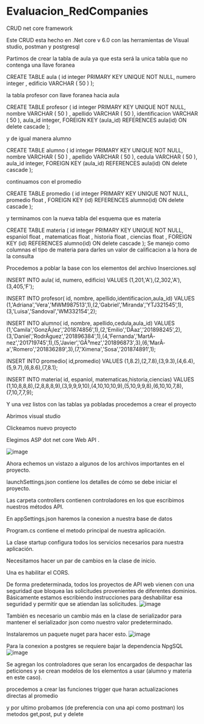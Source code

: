 # Evaluacion_RedCompanies
CRUD net core framework

Este CRUD esta hecho en .Net core v 6.0 con las herramientas de Visual studio, postman y postgresql

Partimos de crear la tabla de aula ya que esta será la unica tabla que no contenga una llave foranea

CREATE TABLE aula (
	id integer PRIMARY KEY UNIQUE NOT NULL, 
	numero integer ,
	edificio VARCHAR ( 50 ) 
);

la tabla profesor con llave foranea hacia aula

CREATE TABLE profesor (
	id integer PRIMARY KEY UNIQUE NOT NULL,
	nombre VARCHAR ( 50 ) ,
	apellido VARCHAR ( 50 ),
	identificacion VARCHAR ( 50 ),
	aula_id integer,
	FOREIGN KEY (aula_id) REFERENCES aula(id) ON delete cascade
);

y de igual manera alumno

CREATE TABLE alumno (
	id integer PRIMARY KEY UNIQUE NOT NULL,
	nombre VARCHAR ( 50 ) ,
	apellido VARCHAR ( 50 ),
	cedula VARCHAR ( 50 ),
	aula_id integer,
	FOREIGN KEY (aula_id) REFERENCES aula(id) ON delete cascade
);

continuamos con el promedio

CREATE TABLE promedio (
	id integer PRIMARY KEY UNIQUE NOT NULL,
	promedio float ,
	FOREIGN KEY (id) REFERENCES alumno(id) ON delete cascade
);

y terminamos con la nueva tabla del esquema que es materia

CREATE TABLE materia (
	id integer PRIMARY KEY UNIQUE NOT NULL,
	espaniol float ,
	matematicas float ,
	historia float ,
	ciencias float ,
	FOREIGN KEY (id) REFERENCES alumno(id) ON delete cascade
);
Se manejo como columnas el tipo de materia para darles un valor de calificacion a la hora de la consulta

Procedemos a poblar la base con los elementos del archivo Inserciones.sql

INSERT INTO aula(
            id, numero, edificio)
    VALUES (1,201,'A'),(2,302,'A'),(3,405,'F');

INSERT INTO profesor(
            id, nombre, apellido,identificacion,aula_id)
    VALUES (1,'Adriana','Vera','MWM987513',1),(2,'Gabriel','Miranda','YTJ321545',1),(3,'Luisa','Sandoval','WM332154',2);

INSERT INTO alumno(
            id, nombre, apellido,cedula,aula_id)
    VALUES (1,'Camila','GonzÃ¡lez','201874856',1),(2,'Emilio','DÃ­az','201898245',2),(3,'Daniel','RodrÃ­guez','201896384',1),(4,'Fernanda','MartÃ­nez','201719745',1),(5,'Javier','GÃ³mez','201896873',3),(6,'MarÃ­a','Romero','201836289',3),(7,'Ximena','Sosa','201874891',1);

INSERT INTO promedio(
            id,promedio)
    VALUES (1,8.2),(2,7.8),(3,9.3),(4,6.4),(5,9.7),(6,8.6),(7,8.1);

INSERT INTO materia(
            id, espaniol, matematicas,historia,ciencias)
    VALUES (1,10,8,8,8),(2,8,8,8,9),(3,9,9,9,10),(4,10,10,10,9),(5,10,9,9,8),(6,10,10,7,8),(7,10,7,7,9);
    
Y una vez listos con las tablas ya pobladas procedemos a crear el proyecto

Abrimos visual studio

Clickeamos nuevo proyecto

Elegimos ASP dot net core Web API .

![image](https://user-images.githubusercontent.com/13893851/154372149-3115f321-a7d1-4c33-941d-8b6e25174f16.png)

Ahora echemos un vistazo a algunos de los archivos importantes en el proyecto.

launchSettings.json contiene los detalles de cómo se debe iniciar el proyecto.

Las carpeta controllers contienen controladores en los que escribimos nuestros métodos API.

En appSettings.json haremos la conexion a nuestra base de datos

Program.cs contiene el metodo principal de nuestra aplicación.

La clase startup configura todos los servicios necesarios para nuestra aplicación.

Necesitamos hacer un par de cambios en la clase de inicio.

Una es habilitar el CORS.


De forma predeterminada, todos los proyectos de API web vienen con una seguridad que bloquea las solicitudes provenientes de diferentes dominios. Básicamente estamos escribiendo instrucciones para deshabilitar esa seguridad y permitir que se atiendan las solicitudes.
![image](https://user-images.githubusercontent.com/13893851/154372745-0deb35e3-4880-4451-a103-78c19f8a71e3.png)

También es necesario un cambio más en la clase de serializador para mantener el serializador json como nuestro valor predeterminado.

Instalaremos un paquete nuget para hacer esto.
![image](https://user-images.githubusercontent.com/13893851/154372880-52f61b1e-b0fd-4fb4-bc3d-c3605739b47b.png)

Para la conexion a postgres se requiere bajar la dependencia NpgSQL
![image](https://user-images.githubusercontent.com/13893851/154373005-e30f409d-a5ca-4baa-a742-0bad82f69ee7.png)

Se agregan los controladores que seran los encargados de despachar las peticiones y se crean modelos de los elementos a usar (alumno y materia en este caso).

procedemos a crear las funciones trigger que haran actualizaciones directas al promedio

y por ultimo probamos (de preferencia con una api como postman)
los metodos get,post, put y delete




